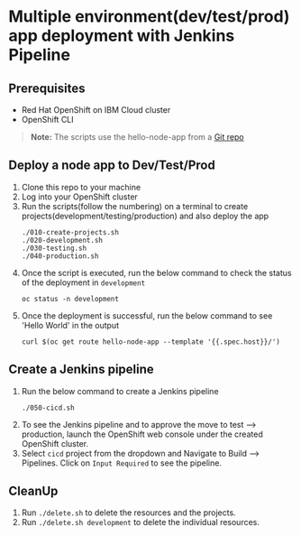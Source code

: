 # Multiple environment(dev/test/prod) app deployment with Jenkins Pipeline

## Prerequisites

- Red Hat OpenShift on IBM Cloud cluster
- OpenShift CLI

> **Note:** The scripts use the hello-node-app from a [Git repo](https://github.com/IBM-Cloud/openshift-hello-app)

## Deploy a node app to Dev/Test/Prod

1. Clone this repo to your machine
2. Log into your OpenShift cluster
3. Run the scripts(follow the numbering) on a terminal to create projects(development/testing/production) and also deploy the app
   ```
   ./010-create-projects.sh
   ./020-development.sh
   ./030-testing.sh
   ./040-production.sh
   ```
4. Once the script is executed, run the below command to check the status of the deployment in `development`
    ```
    oc status -n development
    ```
5. Once the deployment is successful, run the below command to see 'Hello World' in the output
    ```
    curl $(oc get route hello-node-app --template '{{.spec.host}}/')
    ```
## Create a Jenkins pipeline

1. Run the below command to create a Jenkins pipeline
   ```
   ./050-cicd.sh
   ```
2. To see the Jenkins pipeline and to approve the move to test --> production, launch the OpenShift web console under the created OpenShift cluster.
3. Select `cicd` project from the dropdown and Navigate to Build --> Pipelines. Click on `Input Required` to see the pipeline.

## CleanUp

1. Run `./delete.sh` to delete the resources and the projects.
2. Run `./delete.sh development` to delete the individual resources.
